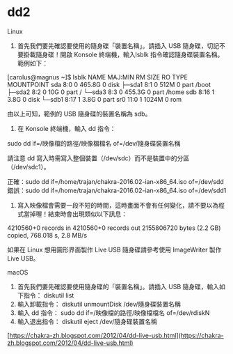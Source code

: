 # dd2

Linux

1. 首先我們要先確認要使用的隨身碟「裝置名稱」。請插入 USB 隨身碟，切記不要掛載隨身碟！開啟 Konsole 終端機，輸入lsblk 指令確認隨身碟裝置名稱。範例如下：

[carolus@magnus ~]$ lsblk
NAME   MAJ:MIN RM   SIZE RO TYPE MOUNTPOINT
sda      8:0    0 465.8G  0 disk
├─sda1   8:1    0  512M  0 part /boot
├─sda2   8:2    0    10G  0 part /
└─sda3   8:3    0 455.3G  0 part /home
sdb      8:16   1   3.8G  0 disk
└─sdb1   8:17   1   3.8G  0 part
sr0     11:0    1  1024M  0 rom

由以上可知，範例的 USB 隨身碟的裝置名稱為 sdb。

1. 在 Konsole 終端機，輸入 dd 指令：

sudo dd if=/映像檔的路徑/映像檔檔名 of=/dev/隨身碟裝置名稱

請注意 dd 寫入時需寫入整個裝置（/dev/sdc）而不是裝置中的分區（/dev/sdc1）。

正確：sudo dd if=/home/trajan/chakra-2016.02-ian-x86_64.iso of=/dev/sdd
錯誤：sudo dd if=/home/trajan/chakra-2016.02-ian-x86_64.iso of=/dev/sdd1

1. 寫入映像檔會需要一段不短的時間，這時畫面不會有任何變化，請不要以為程式當掉喔！結束時會出現類似以下訊息：

4210560+0 records in
4210560+0 records out
2155806720 bytes (2.2 GB) copied, 768.018 s, 2.8 MB/s

如果在 Linux 想用圖形界面製作 Live USB 隨身碟請參考使用 ImageWriter 製作 Live USB。

macOS

1. 首先我們要先確認要使用隨身碟的「裝置名稱」。請插入 USB 隨身碟，輸入如下指令：
diskutil list
2. 輸入卸載指令：
diskutil unmountDisk /dev/隨身碟裝置名稱
3. 輸入 dd 指令：
sudo dd if=/映像檔的路徑/映像檔檔名 of=/dev/rdiskN
4. 輸入退出指令：
diskutil eject /dev/隨身碟裝置名稱

[https://chakra-zh.blogspot.com/2012/04/dd-live-usb.html](https://chakra-zh.blogspot.com/2012/04/dd-live-usb.html)